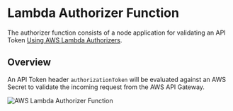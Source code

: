 # Lambda Authorizer Function

The authorizer function consists of a node application for validating an API Token  [Using AWS Lambda Authorizers](https://docs.aws.amazon.com/apigateway/latest/developerguide/apigateway-use-lambda-authorizer.html/).


## Overview
An API Token header `authorizationToken` will be evaluated against an AWS Secret to validate the incoming request from the AWS API Gateway.


![AWS Lambda Authorizer Function](https://docs.aws.amazon.com/images/apigateway/latest/developerguide/images/custom-auth-workflow.png "AWS Lambda Authorizer Architecture")